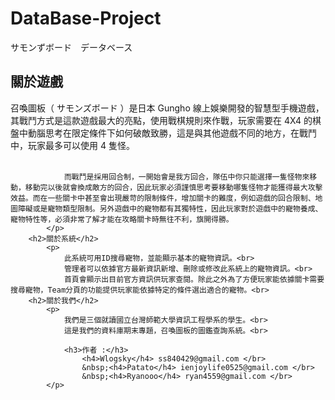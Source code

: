# DataBase-Project
サモンずボード　データベース


 <h2>關於遊戲</h2>
            <p>
                召喚圖板（ サモンズボード ）是日本 Gungho 線上娛樂開發的智慧型手機遊戲，其戰鬥方式是這款遊戲最大的亮點，使用戰棋規則來作戰，玩家需要在 4X4 的棋盤中動腦思考在限定條件下如何破敵致勝，這是與其他遊戲不同的地方，在戰鬥中，玩家最多可以使用 4 隻怪。<br><br>

                而戰鬥是採用回合制，一開始會是我方回合，隊伍中你只能選擇一隻怪物來移動，移動完以後就會換成敵方的回合，因此玩家必須謹慎思考要移動哪隻怪物才能獲得最大攻擊效益。而在一些關卡中甚至會出現嚴苛的限制條件，增加關卡的難度，例如遊戲的回合限制、地圖障礙或是寵物類型限制。另外遊戲中的寵物都有其獨特性，因此玩家對於遊戲中的寵物養成、寵物特性等，必須非常了解才能在攻略關卡時無往不利，旗開得勝。
            </p>
		<h2>關於系統</h2>
			<p>
				此系統可用ID搜尋寵物，並能顯示基本的寵物資訊。<br>
				管理者可以依據官方最新資訊新增、刪除或修改此系統上的寵物資訊。<br>
				首頁會顯示出目前官方資訊供玩家查閱。除此之外為了方便玩家能依據關卡需要搜尋寵物，Team分頁的功能提供玩家能依據特定的條件選出適合的寵物。<br>
        <h2>關於我們</h2>
            <p>
                我們是三個就讀國立台灣師範大學資訊工程學系的學生。<br>
				這是我們的資料庫期末專題，召喚圖板的圖鑑查詢系統。<br>

                <h3>作者 :</h3>
                    <h4>Wlogsky</h4> ss840429@gmail.com </br>
                    &nbsp;<h4>Patato</h4> ienjoylife0525@gmail.com </br>
                    &nbsp;<h4>Ryanooo</h4> ryan4559@gmail.com </br>
            </p>

